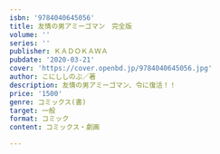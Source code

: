 ```yaml
---
isbn: '9784040645056'
title: 友情の男アミーゴマン　完全版
volume: ''
series: ''
publisher: ＫＡＤＯＫＡＷＡ
pubdate: '2020-03-21'
cover: 'https://cover.openbd.jp/9784040645056.jpg'
author: こにししのぶ／著
description: 友情の男アミーゴマン、令に復活！！
price: '1500'
genre: コミックス(書)
target: 一般
format: コミック
content: コミックス・劇画

---
```

